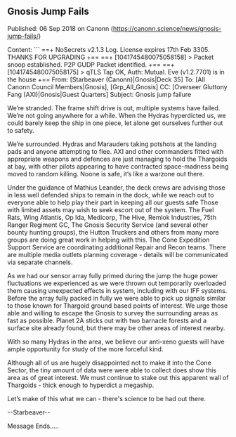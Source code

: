## Gnosis Jump Fails

Published: 06 Sep 2018 on Canonn (https://canonn.science/news/gnosis-jump-fails/)

Content: ```
 ==+ NoSecrets v2.1.3 Log. License expires 17th Feb 3305. THANKS FOR UPGRADING +==
 ==+ [1041745480075058158] > Packet snoop established. P2P GUDP Packet identified. +==
 ==+ [1041745480075058175] > qTLS Tap OK, Auth: Mutual. Eve (v1.2.7701) is in the house +==
 From: [Starbeaver (Canonn)|Gnosis|Deck 35]
 To: [All Canonn Council Members|Gnosis], [Grp_All_Gnosis]
 CC: [Overseer Gluttony Fang (AXI)|Gnosis|Guest Quarters]
 Subject: Gnosis jump failure

We’re stranded. The frame shift drive is out, multiple systems have failed. We’re not going anywhere for a while. When the Hydras hyperdicted us, we could barely keep the ship in one piece, let alone get ourselves further out to safety.

We’re surrounded. Hydras and Marauders taking potshots at the landing pads and anyone attempting to flee. AXI and other commanders fitted with appropriate weapons and defences are just managing to hold the Thargoids at bay, with other pilots appearing to have contracted space-madness being moved to random killing. Noone is safe, it’s like a warzone out there.

Under the guidance of Mathius Leander, the deck crews are advising those in less well defended ships to remain in the dock, while we reach out to everyone able to help play their part in keeping all our guests safe Those with limited assets may wish to seek escort out of the system. The Fuel Rats, Wing Atlantis, Op Ida, Medicorp, The Hive, Remlok Industries, 75th Ranger Regiment GC, The Gnosis Security Service (and several other bounty hunting groups), the Hutton Truckers and others from many more groups are doing great work in helping with this. The Cone Expedition Support Service are coordinating additional Repair and Recon teams. There are multiple media outlets planning coverage - details will be communicated via separate channels.

As we had our sensor array fully primed during the jump the huge power fluctuations we experienced as we were thrown out temporarily overloaded them causing unexpected effects in system, including with our IFF systems. Before the array fully packed in fully we were able to pick up signals similar to those known for Thargoid ground based points of interest. We urge those able and willing to escape the Gnosis to survey the surrounding areas as fast as possible. Planet 2A sticks out with two barnacle forests and a surface site already found, but there may be other areas of interest nearby.

With so many Hydras in the area, we believe our anti-xeno guests will have ample opportunity for study of the more forceful kind.

Although all of us are hugely disappointed not to make it into the Cone Sector, the tiny amount of data were were able to collect does show this area as of great interest. We must continue to stake out this apparent wall of Thargoids - thick enough to hyperdict a megaship.

Let’s make of this what we can - there's science to be had out there.

--Starbeaver--

Message Ends…..
```